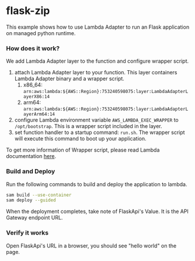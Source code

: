 # flask-zip

This example shows how to use Lambda Adapter to run an Flask application on managed python runtime. 

### How does it work?

We add Lambda Adapter layer to the function and configure wrapper script. 

1. attach Lambda Adapter layer to your function. This layer containers Lambda Adapter binary and a wrapper script. 
    1. x86_64: `arn:aws:lambda:${AWS::Region}:753240598075:layer:LambdaAdapterLayerX86:14`
    2. arm64: `arn:aws:lambda:${AWS::Region}:753240598075:layer:LambdaAdapterLayerArm64:14`
2. configure Lambda environment variable `AWS_LAMBDA_EXEC_WRAPPER` to `/opt/bootstrap`. This is a wrapper script included in the layer.
3. set function handler to a startup command: `run.sh`. The wrapper script will execute this command to boot up your application. 

To get more information of Wrapper script, please read Lambda documentation [here](https://docs.aws.amazon.com/lambda/latest/dg/runtimes-modify.html#runtime-wrapper). 

### Build and Deploy

Run the following commands to build and deploy the application to lambda. 

```bash
sam build --use-container
sam deploy --guided
```
When the deployment completes, take note of FlaskApi's Value. It is the API Gateway endpoint URL. 

### Verify it works

Open FlaskApi's URL in a browser, you should see "hello world" on the page. 

